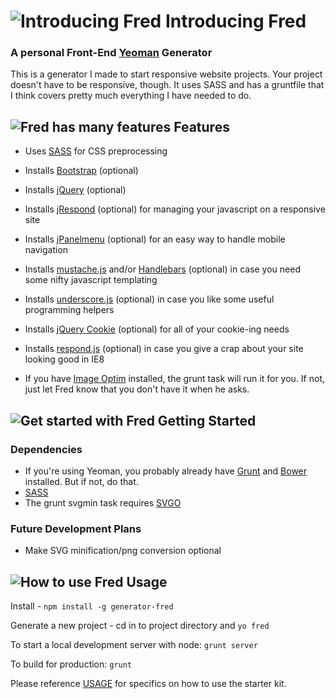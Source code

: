 # ![Introducing Fred](http://www.jasonrectorweb.com/images/fred-1.jpg) Introducing Fred

### A personal Front-End [Yeoman](http://yeoman.io) Generator

This is a generator I made to start responsive website projects. Your project doesn't have to be responsive, though. It uses SASS and has a gruntfile that I think covers pretty much everything I have needed to do.

## ![Fred has many features](http://www.jasonrectorweb.com/images/fred-2.jpg) Features

- Uses [SASS](http://sass-lang.com/) for CSS preprocessing
- Installs [Bootstrap](http://www.getbootstrap.com) (optional)
- Installs [jQuery](http://www.jquery.com) (optional)
- Installs [jRespond](https://github.com/ten1seven/jRespond) (optional) for managing your javascript on a responsive site
- Installs [jPanelmenu](http://jpanelmenu.com/) (optional) for an easy way to handle mobile navigation
- Installs [mustache.js](https://github.com/janl/mustache.js) and/or [Handlebars](http://handlebarsjs.com/) (optional) in case you need some nifty javascript templating
- Installs [underscore.js](http://underscorejs.org/) (optional) in case you like some useful programming helpers
- Installs [jQuery Cookie](https://github.com/carhartl/jquery-cookie) (optional) for all of your cookie-ing needs
- Installs [respond.js](https://github.com/scottjehl/Respond) (optional) in case you give a crap about your site looking good in IE8

- If you have [Image Optim](https://imageoptim.com/) installed, the grunt task will run it for you. If not, just let Fred know that you don't have it when he asks.

## ![Get started with Fred](http://www.jasonrectorweb.com/images/fred-3.jpg) Getting Started

### Dependencies

- If you're using Yeoman, you probably already have [Grunt](http://gruntjs.com/) and [Bower](http://bower.io/) installed. But if not, do that.
- [SASS](http://sass-lang.com/)
- The grunt svgmin task requires [SVGO](https://github.com/svg/svgo)

### Future Development Plans

- Make SVG minification/png conversion optional

## ![How to use Fred](http://www.jasonrectorweb.com/images/fred-4.png) Usage

Install - `npm install -g generator-fred`

Generate a new project - cd in to project directory and `yo fred`

To start a local development server with node: `grunt server`

To build for production: `grunt`

Please reference [USAGE](https://github.com/JBRector/generator-fred/blob/master/app/USAGE) for specifics on how to use the starter kit.

